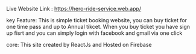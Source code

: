 Live Website Link : https://hero-ride-service.web.app/

key Feature:
This is simple ticket booking website, you can buy ticket for one time pass and up to
Annual tikcet. When you buy ticket you have sign up fisrt and
you can simply login with facebook and gmail via one click

core:
This site created by ReactJs and Hosted on Firebase
